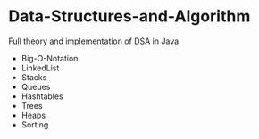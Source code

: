 # Data-Structures-and-Algorithm
Full theory and implementation of DSA in Java
* Big-O-Notation
* LinkedList
* Stacks
* Queues
* Hashtables
* Trees
* Heaps
* Sorting
